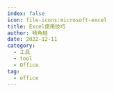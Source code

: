 ```yaml
---
index: false
icon: file-icons:microsoft-excel
title: Excel使用技巧
author: 犄角蛙
date: 2022-12-11
category:
  - 工具
  - tool
  - Office
tag:
  - office
---
```

